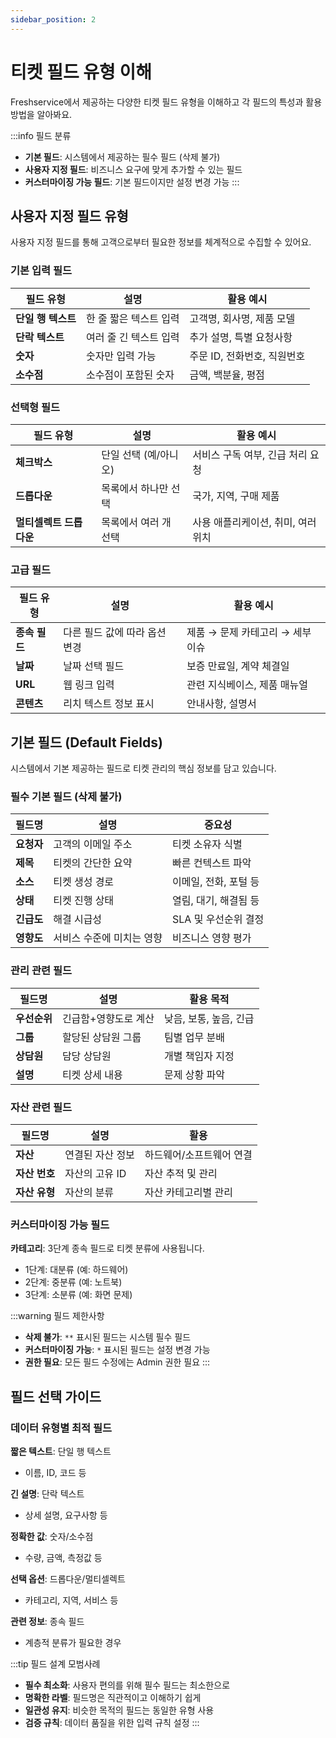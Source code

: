```yaml
---
sidebar_position: 2
---
```


# 티켓 필드 유형 이해

Freshservice에서 제공하는 다양한 티켓 필드 유형을 이해하고 각 필드의 특성과 활용 방법을 알아봐요.

:::info 필드 분류
- **기본 필드**: 시스템에서 제공하는 필수 필드 (삭제 불가)
- **사용자 지정 필드**: 비즈니스 요구에 맞게 추가할 수 있는 필드
- **커스터마이징 가능 필드**: 기본 필드이지만 설정 변경 가능
:::

## 사용자 지정 필드 유형

사용자 지정 필드를 통해 고객으로부터 필요한 정보를 체계적으로 수집할 수 있어요.

### 기본 입력 필드

<table>
<thead>
<tr>
<th>필드 유형</th>
<th>설명</th>
<th>활용 예시</th>
</tr>
</thead>
<tbody>
<tr>
<td><strong>단일 행 텍스트</strong></td>
<td>한 줄 짧은 텍스트 입력</td>
<td>고객명, 회사명, 제품 모델</td>
</tr>
<tr>
<td><strong>단락 텍스트</strong></td>
<td>여러 줄 긴 텍스트 입력</td>
<td>추가 설명, 특별 요청사항</td>
</tr>
<tr>
<td><strong>숫자</strong></td>
<td>숫자만 입력 가능</td>
<td>주문 ID, 전화번호, 직원번호</td>
</tr>
<tr>
<td><strong>소수점</strong></td>
<td>소수점이 포함된 숫자</td>
<td>금액, 백분율, 평점</td>
</tr>
</tbody>
</table>

### 선택형 필드

<table>
<thead>
<tr>
<th>필드 유형</th>
<th>설명</th>
<th>활용 예시</th>
</tr>
</thead>
<tbody>
<tr>
<td><strong>체크박스</strong></td>
<td>단일 선택 (예/아니오)</td>
<td>서비스 구독 여부, 긴급 처리 요청</td>
</tr>
<tr>
<td><strong>드롭다운</strong></td>
<td>목록에서 하나만 선택</td>
<td>국가, 지역, 구매 제품</td>
</tr>
<tr>
<td><strong>멀티셀렉트 드롭다운</strong></td>
<td>목록에서 여러 개 선택</td>
<td>사용 애플리케이션, 취미, 여러 위치</td>
</tr>
</tbody>
</table>

### 고급 필드

<table>
<thead>
<tr>
<th>필드 유형</th>
<th>설명</th>
<th>활용 예시</th>
</tr>
</thead>
<tbody>
<tr>
<td><strong>종속 필드</strong></td>
<td>다른 필드 값에 따라 옵션 변경</td>
<td>제품 → 문제 카테고리 → 세부 이슈</td>
</tr>
<tr>
<td><strong>날짜</strong></td>
<td>날짜 선택 필드</td>
<td>보증 만료일, 계약 체결일</td>
</tr>
<tr>
<td><strong>URL</strong></td>
<td>웹 링크 입력</td>
<td>관련 지식베이스, 제품 매뉴얼</td>
</tr>
<tr>
<td><strong>콘텐츠</strong></td>
<td>리치 텍스트 정보 표시</td>
<td>안내사항, 설명서</td>
</tr>
</tbody>
</table>

## 기본 필드 (Default Fields)

시스템에서 기본 제공하는 필드로 티켓 관리의 핵심 정보를 담고 있습니다.

### 필수 기본 필드 (삭제 불가)

<table>
<thead>
<tr>
<th>필드명</th>
<th>설명</th>
<th>중요성</th>
</tr>
</thead>
<tbody>
<tr>
<td><strong>요청자</strong></td>
<td>고객의 이메일 주소</td>
<td>티켓 소유자 식별</td>
</tr>
<tr>
<td><strong>제목</strong></td>
<td>티켓의 간단한 요약</td>
<td>빠른 컨텍스트 파악</td>
</tr>
<tr>
<td><strong>소스</strong></td>
<td>티켓 생성 경로</td>
<td>이메일, 전화, 포털 등</td>
</tr>
<tr>
<td><strong>상태</strong></td>
<td>티켓 진행 상태</td>
<td>열림, 대기, 해결됨 등</td>
</tr>
<tr>
<td><strong>긴급도</strong></td>
<td>해결 시급성</td>
<td>SLA 및 우선순위 결정</td>
</tr>
<tr>
<td><strong>영향도</strong></td>
<td>서비스 수준에 미치는 영향</td>
<td>비즈니스 영향 평가</td>
</tr>
</tbody>
</table>

### 관리 관련 필드

<table>
<thead>
<tr>
<th>필드명</th>
<th>설명</th>
<th>활용 목적</th>
</tr>
</thead>
<tbody>
<tr>
<td><strong>우선순위</strong></td>
<td>긴급함+영향도로 계산</td>
<td>낮음, 보통, 높음, 긴급</td>
</tr>
<tr>
<td><strong>그룹</strong></td>
<td>할당된 상담원 그룹</td>
<td>팀별 업무 분배</td>
</tr>
<tr>
<td><strong>상담원</strong></td>
<td>담당 상담원</td>
<td>개별 책임자 지정</td>
</tr>
<tr>
<td><strong>설명</strong></td>
<td>티켓 상세 내용</td>
<td>문제 상황 파악</td>
</tr>
</tbody>
</table>

### 자산 관련 필드

<table>
<thead>
<tr>
<th>필드명</th>
<th>설명</th>
<th>활용</th>
</tr>
</thead>
<tbody>
<tr>
<td><strong>자산</strong></td>
<td>연결된 자산 정보</td>
<td>하드웨어/소프트웨어 연결</td>
</tr>
<tr>
<td><strong>자산 번호</strong></td>
<td>자산의 고유 ID</td>
<td>자산 추적 및 관리</td>
</tr>
<tr>
<td><strong>자산 유형</strong></td>
<td>자산의 분류</td>
<td>자산 카테고리별 관리</td>
</tr>
</tbody>
</table>

### 커스터마이징 가능 필드

**카테고리**: 3단계 종속 필드로 티켓 분류에 사용됩니다.
- 1단계: 대분류 (예: 하드웨어)
- 2단계: 중분류 (예: 노트북)  
- 3단계: 소분류 (예: 화면 문제)

:::warning 필드 제한사항
- **삭제 불가**: `**` 표시된 필드는 시스템 필수 필드
- **커스터마이징 가능**: `*` 표시된 필드는 설정 변경 가능
- **권한 필요**: 모든 필드 수정에는 Admin 권한 필요
:::

## 필드 선택 가이드

### 데이터 유형별 최적 필드

**짧은 텍스트**: 단일 행 텍스트
- 이름, ID, 코드 등

**긴 설명**: 단락 텍스트  
- 상세 설명, 요구사항 등

**정확한 값**: 숫자/소수점
- 수량, 금액, 측정값 등

**선택 옵션**: 드롭다운/멀티셀렉트
- 카테고리, 지역, 서비스 등

**관련 정보**: 종속 필드
- 계층적 분류가 필요한 경우

:::tip 필드 설계 모범사례
- **필수 최소화**: 사용자 편의를 위해 필수 필드는 최소한으로
- **명확한 라벨**: 필드명은 직관적이고 이해하기 쉽게
- **일관성 유지**: 비슷한 목적의 필드는 동일한 유형 사용
- **검증 규칙**: 데이터 품질을 위한 입력 규칙 설정
:::

